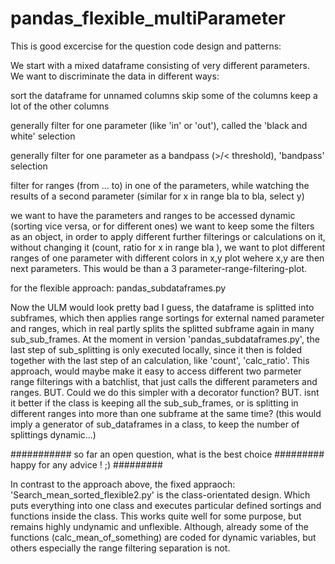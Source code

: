 # pandas_flexible_multiParameter


This is good excercise for the question code design and patterns:

We start with a mixed dataframe consisting of very different parameters. 
We want to discriminate the data in different ways:

sort the dataframe for unnamed columns
skip some of the columns 
keep a lot of the other columns 

generally filter for one parameter (like 'in' or 'out'), called the 'black and white' selection

generally filter for one parameter as a bandpass (>/< threshold), 'bandpass' selection

filter for ranges (from ... to) in one of the parameters, while watching the results of a second parameter
(similar for x in range bla to bla, select y)

we want to have the parameters and ranges to be accessed dynamic (sorting vice versa, or for different ones)
we want to keep some the filters as an object, in order to apply different further filterings or calculations on it, without
changing it (count,  ratio for x in range bla ), we want to plot different ranges of one parameter with different colors
in x,y plot wehere x,y are then next parameters. This would be than a 3 parameter-range-filtering-plot.


for the flexible approach: pandas_subdataframes.py

Now the ULM would look pretty bad I guess, the dataframe is splitted into subframes, which then applies range sortings for 
external named parameter and ranges, which in real partly splits the splitted subframe again in many sub_sub_frames. 
At the moment in version 'pandas_subdataframes.py', the last step of sub_splitting is only executed locally, since it then is folded together
with the last step of an calculation, like 'count', 'calc_ratio'. 
This approach, would maybe make it easy to access different two parmeter range filterings with a batchlist, that 
just calls the different parameters and ranges. 
BUT. Could we do this simpler with a decorator function?
BUT. isnt it better if the class is keeping all the sub_sub_frames, or is splitting in different ranges into 
more than one subframe at the same time? (this would imply a generator of sub_dataframes in a class, to keep the
number of splittings dynamic...)


########### so far an open question, what is the best choice ######### happy for any advice ! ;) #########

In contrast to the approach above, the fixed appraoch:
'Search_mean_sorted_flexible2.py'  is the class-orientated design. Which puts everything into one class and 
executes particular defined sortings and functions inside the class. 
This works quite well for some purpose, but remains highly undynamic and unflexible. 
Although, already some of the functions (calc_mean_of_something) are coded for dynamic variables, but others
especially the range filtering separation is not.

